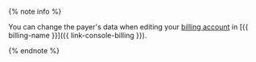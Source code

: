 {% note info %}

You can change the payer's data when editing your [billing account](../../billing/operations/change-data.md) in [{{ billing-name }}]({{ link-console-billing }}).

{% endnote %}